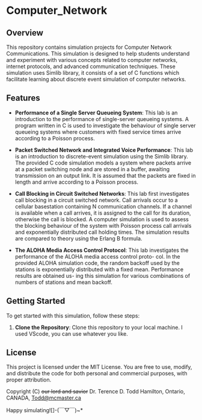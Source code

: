 ﻿# Computer_Network

## Overview

This repository contains simulation projects for Computer Network Communications. This simulation is designed to help students understand and experiment with various concepts related to computer networks, internet protocols, and advanced communication techniques. These simulation uses Simlib library, it consists of a set of C functions which facilitate learning about discrete event simulation of computer networks.

## Features

- **Performance of a Single Server Queueing System**: This lab is an introduction to the performance of single-server queueing systems. A program written in C is used to investigate the behaviour of single server queueing systems where customers with fixed service times arrive according to a Poisson process.

- **Packet Switched Network and Integrated Voice Performance**: This lab is an introduction to discrete-event simulation using the Simlib library. The provided C code simulation models a system where packets arrive at a packet switching node and are stored in a buffer, awaiting transmission on an output link. It is assumed that the packets are fixed in length and arrive according to a Poisson process.

- **Call Blocking in Circuit Switched Networks**: This lab first investigates call blocking in a circuit switched network. Call arrivals occur to a cellular basestation containing N communication channels. If a channel is available when a call arrives, it is assigned to the call for its duration, otherwise the call is blocked. A computer simulation is used to assess the blocking behaviour of the system with Poisson process call arrivals and exponentially distributed call holding times. The simulation results are compared to theory using the Erlang B formula.

- **The ALOHA Media Access Control Protocol**: This lab investigates the performance of the ALOHA media access control proto- col. In the provided ALOHA simulation code, the random backoff used by the stations is exponentially distributed with a fixed mean. Performance results are obtained us- ing this simulation for various combinations of numbers of stations and mean backoff.

## Getting Started

To get started with this simulation, follow these steps:

1. **Clone the Repository**: Clone this repository to your local machine. I used VScode, you can use whatever you like.

## License
This project is licensed under the MIT License. You are free to use, modify, and distribute the code for both personal and commercial purposes, with proper attribution.

Copyright (C) ~~our lord and savior~~ Dr. Terence D. Todd Hamilton, Ontario, CANADA,
Todd@mcmaster.ca

Happy simulating![]-(￣▽￣)~*
